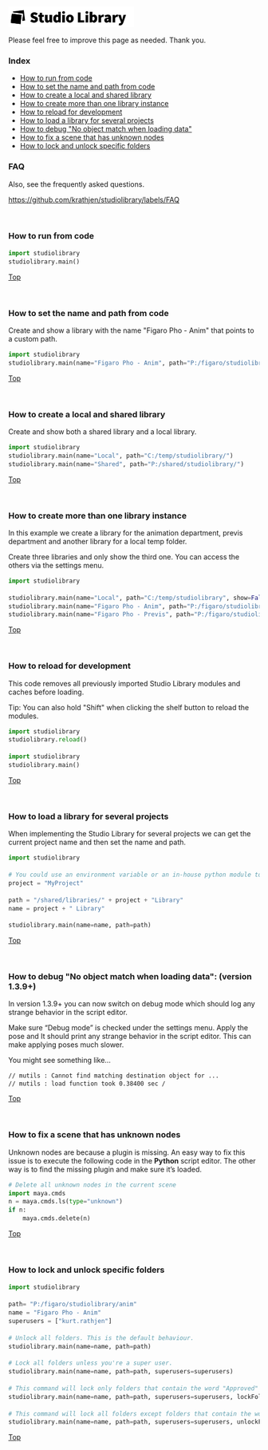 [comment]: # "Please view this page using github: https://github.com/krathjen/studiolibrary/blob/master/DOCS.md"

<a name="top"></a>
<img src="./src/studiolibrary/resource/icons/header.png" width="252" height="42"/>

Please feel free to improve this page as needed. Thank you.

### Index

* [How to run from code](#jf82ksc)
* [How to set the name and path from code](#nc2dokp)
* [How to create a local and shared library](#k25lyqw)
* [How to create more than one library instance](#ou3nb4z)
* [How to reload for development](#gw4un1m)
* [How to load a library for several projects](#lvx2med)
* [How to debug "No object match when loading data"](#zi20df5)
* [How to fix a scene that has unknown nodes](#ufj2oi4)
* [How to lock and unlock specific folders](#we7zm9m)

### FAQ

Also, see the frequently asked questions.

https://github.com/krathjen/studiolibrary/labels/FAQ

<br>


### <a name="jf82ksc"></a> How to run from code

```python
import studiolibrary
studiolibrary.main()
```

[Top](#top)

<br>


### <a name="nc2dokp"></a> How to set the name and path from code

Create and show a library with the name "Figaro Pho - Anim" that points to a custom path.

```python
import studiolibrary
studiolibrary.main(name="Figaro Pho - Anim", path="P:/figaro/studiolibrary/anim")
```

[Top](#top)

<br>


### <a name="k25lyqw"></a> How to create a local and shared library

Create and show both a shared library and a local library.

```python
import studiolibrary
studiolibrary.main(name="Local", path="C:/temp/studiolibrary/")
studiolibrary.main(name="Shared", path="P:/shared/studiolibrary/")
```

[Top](#top)

<br>


### <a name="ou3nb4z"></a> How to create more than one library instance

In this example we create a library for the animation department, previs department and another library for a local temp folder.

Create three libraries and only show the third one. You can access the others via the settings menu.

```python
import studiolibrary

studiolibrary.main(name="Local", path="C:/temp/studiolibrary", show=False)
studiolibrary.main(name="Figaro Pho - Anim", path="P:/figaro/studiolibrary/anim", show=False)
studiolibrary.main(name="Figaro Pho - Previs", path="P:/figaro/studiolibrary/previs")
```

[Top](#top)

<br>


### <a name="gw4un1m"></a> How to reload for development

This code removes all previously imported Studio Library modules and caches before loading.

Tip: You can also hold "Shift" when clicking the shelf button to reload the modules.

```python
import studiolibrary
studiolibrary.reload()

import studiolibrary
studiolibrary.main()
```

[Top](#top)

<br>


### <a name="lvx2med"></a> How to load a library for several projects

When implementing the Studio Library for several projects we can get the current project name and then set the name and path.

```python
import studiolibrary

# You could use an environment variable or an in-house python module to get the project name.
project = "MyProject"

path = "/shared/libraries/" + project + "Library"
name = project + " Library"

studiolibrary.main(name=name, path=path)
```

[Top](#top)

<br>


### <a name="zi20df5"></a> How to debug "No object match when loading data": (version 1.3.9+)

In version 1.3.9+ you can now switch on debug mode which should log any strange behavior in the script editor.

Make sure “Debug mode” is checked under the settings menu. Apply the pose and It should print any strange behavior in the script editor. This can make applying poses much slower.

You might see something like...

```
// mutils : Cannot find matching destination object for ...
// mutils : load function took 0.38400 sec /
```

[Top](#top)

<br>


### <a name="ufj2oi4"></a> How to fix a scene that has unknown nodes

Unknown nodes are because a plugin is missing. An easy way to fix this issue is to execute the following code in the **Python** script editor. The other way is to find the missing plugin and make sure it’s loaded.


```python
# Delete all unknown nodes in the current scene
import maya.cmds
n = maya.cmds.ls(type="unknown")
if n:
    maya.cmds.delete(n)
```

[Top](#top)

<br>


### <a name="we7zm9m"></a> How to lock and unlock specific folders

```python
import studiolibrary

path= "P:/figaro/studiolibrary/anim"
name = "Figaro Pho - Anim"
superusers = ["kurt.rathjen"]

# Unlock all folders. This is the default behaviour.
studiolibrary.main(name=name, path=path)

# Lock all folders unless you're a super user.
studiolibrary.main(name=name, path=path, superusers=superusers)

# This command will lock only folders that contain the word "Approved" in their path.
studiolibrary.main(name=name, path=path, superusers=superusers, lockFolder="Approved")

# This command will lock all folders except folders that contain the words "Users" or "Shared" in their path.
studiolibrary.main(name=name, path=path, superusers=superusers, unlockFolder="Users|Shared")
```

[Top](#top)